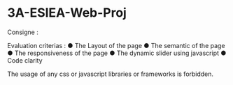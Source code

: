 # 3A-ESIEA-Web-Proj

Consigne :

Evaluation criterias :
● The Layout of the page
● The semantic of the page
● The responsiveness of the page
● The dynamic slider using javascript
● Code clarity

The usage of any css or javascript libraries or frameworks is forbidden.
